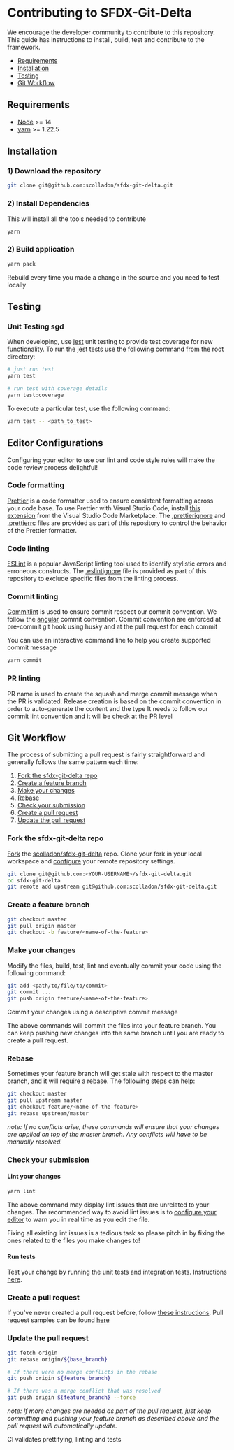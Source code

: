 # Contributing to SFDX-Git-Delta

We encourage the developer community to contribute to this repository. This guide has instructions to install, build, test and contribute to the framework.

- [Requirements](#requirements)
- [Installation](#installation)
- [Testing](#testing)
- [Git Workflow](#git-workflow)

## Requirements

- [Node](https://nodejs.org/) >= 14
- [yarn](https://yarnpkg.com/) >= 1.22.5

## Installation

### 1) Download the repository

```bash
git clone git@github.com:scolladon/sfdx-git-delta.git
```

### 2) Install Dependencies

This will install all the tools needed to contribute

```bash
yarn
```

### 2) Build application

```bash
yarn pack
```

Rebuild every time you made a change in the source and you need to test locally

## Testing

### Unit Testing sgd

When developing, use [jest](https://jestjs.io/en/) unit testing to provide test coverage for new functionality. To run the jest tests use the following command from the root directory:

```bash
# just run test
yarn test

# run test with coverage details
yarn test:coverage
```

To execute a particular test, use the following command:

```bash
yarn test -- <path_to_test>
```

## Editor Configurations

Configuring your editor to use our lint and code style rules will make the code review process delightful!

### Code formatting

[Prettier](https://prettier.io/) is a code formatter used to ensure consistent formatting across your code base. To use Prettier with Visual Studio Code, install [this extension](https://marketplace.visualstudio.com/items?itemName=esbenp.prettier-vscode) from the Visual Studio Code Marketplace. The [.prettierignore](/.prettierignore) and [.prettierrc](/.prettierrc.json) files are provided as part of this repository to control the behavior of the Prettier formatter.

### Code linting

[ESLint](https://eslint.org/) is a popular JavaScript linting tool used to identify stylistic errors and erroneous constructs. The [.eslintignore](/.eslintignore) file is provided as part of this repository to exclude specific files from the linting process.

### Commit linting

[Commitlint](https://github.com/conventional-changelog/commitlint) is used to ensure commit respect our commit convention.
We follow the [angular](https://github.com/conventional-changelog/commitlint/tree/master/@commitlint/config-angular) commit convention.
Commit convention are enforced at pre-commit git hook using husky and at the pull request for each commit

You can use an interactive command line to help you create supported commit message

```bash
yarn commit
```

### PR linting

PR name is used to create the squash and merge commit message when the PR is validated.
Release creation is based on the commit convention in order to auto-generate the content and the type
It needs to follow our commit lint convention and it will be check at the PR level

## Git Workflow

The process of submitting a pull request is fairly straightforward and
generally follows the same pattern each time:

1. [Fork the sfdx-git-delta repo](#fork-the-sfdx-git-delta-repo)
1. [Create a feature branch](#create-a-feature-branch)
1. [Make your changes](#make-your-changes)
1. [Rebase](#rebase)
1. [Check your submission](#check-your-submission)
1. [Create a pull request](#create-a-pull-request)
1. [Update the pull request](#update-the-pull-request)

### Fork the sfdx-git-delta repo

[Fork][fork-a-repo] the [scolladon/sfdx-git-delta](https://github.com/scolladon/sfdx-git-delta) repo. Clone your fork in your local workspace and [configure][configuring-a-remote-for-a-fork] your remote repository settings.

```bash
git clone git@github.com:<YOUR-USERNAME>/sfdx-git-delta.git
cd sfdx-git-delta
git remote add upstream git@github.com:scolladon/sfdx-git-delta.git
```

### Create a feature branch

```bash
git checkout master
git pull origin master
git checkout -b feature/<name-of-the-feature>
```

### Make your changes

Modify the files, build, test, lint and eventually commit your code using the following command:

```bash
git add <path/to/file/to/commit>
git commit ...
git push origin feature/<name-of-the-feature>
```

Commit your changes using a descriptive commit message

The above commands will commit the files into your feature branch. You can keep
pushing new changes into the same branch until you are ready to create a pull
request.

### Rebase

Sometimes your feature branch will get stale with respect to the master branch,
and it will require a rebase. The following steps can help:

```bash
git checkout master
git pull upstream master
git checkout feature/<name-of-the-feature>
git rebase upstream/master
```

_note: If no conflicts arise, these commands will ensure that your changes are applied on top of the master branch. Any conflicts will have to be manually resolved._

### Check your submission

#### Lint your changes

```bash
yarn lint
```

The above command may display lint issues that are unrelated to your changes.
The recommended way to avoid lint issues is to [configure your
editor][eslint-integrations] to warn you in real time as you edit the file.

Fixing all existing lint issues is a tedious task so please pitch in by fixing
the ones related to the files you make changes to!

#### Run tests

Test your change by running the unit tests and integration tests. Instructions [here](#testing).

### Create a pull request

If you've never created a pull request before, follow [these
instructions][creating-a-pull-request]. Pull request samples can be found [here](https://github.com/salesforce/sfdx-git-delta/pulls)

### Update the pull request

```sh
git fetch origin
git rebase origin/${base_branch}

# If there were no merge conflicts in the rebase
git push origin ${feature_branch}

# If there was a merge conflict that was resolved
git push origin ${feature_branch} --force
```

_note: If more changes are needed as part of the pull request, just keep committing and pushing your feature branch as described above and the pull request will automatically update._

CI validates prettifying, linting and tests

[fork-a-repo]: https://help.github.com/en/articles/fork-a-repo
[configuring-a-remote-for-a-fork]: https://help.github.com/en/articles/configuring-a-remote-for-a-fork
[setup-github-ssh]: https://help.github.com/articles/generating-a-new-ssh-key-and-adding-it-to-the-ssh-agent/
[creating-a-pull-request]: https://help.github.com/articles/creating-a-pull-request/
[eslint-integrations]: http://eslint.org/docs/user-guide/integrations
